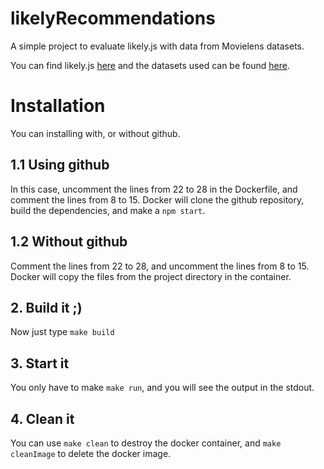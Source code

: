 # likelyRecommendations
A simple project to evaluate likely.js with data from Movielens datasets.

You can find likely.js [here](https://github.com/sbyrnes/likely.js) and the datasets used can be found [here](https://grouplens.org/datasets/movielens/100k/).

# Installation

You can installing with, or without github.

## 1.1 Using github

In this case, uncomment the lines from 22 to 28 in the Dockerfile, and comment the lines from 8 to 15.
Docker will clone the github repository, build the dependencies, and make a ```npm start```.

## 1.2 Without github

Comment the lines from 22 to 28, and uncomment the lines from 8 to 15.
Docker will copy the files from the project directory in the container.

## 2. Build it ;)

Now just type ```make build```

## 3. Start it

You only have to make ```make run```, and you will see the output in the stdout.

## 4. Clean it

You can use ```make clean``` to destroy the docker container, and ```make cleanImage``` to delete the docker image.